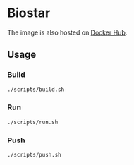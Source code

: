 # Biostar

The image is also hosted on [Docker Hub](https://hub.docker.com/r/pmuens/biostar).

## Usage

### Build

```sh
./scripts/build.sh
```

### Run

```sh
./scripts/run.sh
```

### Push

```sh
./scripts/push.sh
```
